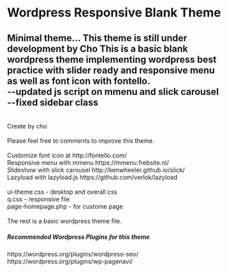 # Wordpress Responsive Blank Theme
Minimal theme... This theme is still under development by Cho
This is a basic blank wordpress theme implementing <b>wordpress best practice</b> with slider ready and responsive menu as well as font icon with fontello.<br>
--updated js script on mmenu and slick carousel<br>
--fixed sidebar class<br>
--
<br>
Create by cho<br>
<br>
Please feel free to comments to improve this theme.<br>
<br>
Customize font icon at http://fontello.com/<br>
Responsive menu with mmenu https://mmenu.frebsite.nl/ <br>
Slideshow with slick carousel http://kenwheeler.github.io/slick/ <br>
Lazyload with lazyload.js https://github.com/verlok/lazyload <br>
<br>
ui-theme.css - desktop and overall css<br>
q.css - responsive file<br>
page-homepage.php - for custome page<br>
<br>
The rest is a basic wordpress theme file.<br>
<h5>Recommended Wordpress Plugins for this theme</h5>
https://wordpress.org/plugins/wordpress-seo/<br>
https://wordpress.org/plugins/wp-pagenavi/<br>
